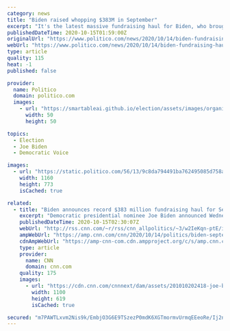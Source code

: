 ```yaml
---
category: news
title: "Biden raised whopping $383M in September"
excerpt: "It's the latest massive fundraising haul for Biden, who brought in $365 million in August as online donors shower his campaign with cash."
publishedDateTime: 2020-10-15T01:59:00Z
originalUrl: "https://www.politico.com/news/2020/10/14/biden-fundraising-haul-429546"
webUrl: "https://www.politico.com/news/2020/10/14/biden-fundraising-haul-429546"
type: article
quality: 115
heat: -1
published: false

provider:
  name: Politico
  domain: politico.com
  images:
    - url: "https://smartableai.github.io/election/assets/images/organizations/politico.com-50x50.jpg"
      width: 50
      height: 50

topics:
  - Election
  - Joe Biden
  - Democratic Voice

images:
  - url: "https://static.politico.com/56/13/9c8da794491ba762495085d758ab/1014biden2.jpg"
    width: 1160
    height: 773
    isCached: true

related:
  - title: "Biden announces record $383 million fundraising haul for September"
    excerpt: "Democratic presidential nominee Joe Biden announced Wednesday evening that his campaign raised a record-breaking $383 million in September, its second straight historic monthly fundraising haul as the campaign nears Election Day.\n    \n"
    publishedDateTime: 2020-10-15T02:30:07Z
    webUrl: "http://rss.cnn.com/~r/rss/cnn_allpolitics/~3/w2IeKqn-ptE/index.html"
    ampWebUrl: "https://amp.cnn.com/cnn/2020/10/14/politics/biden-september-fundraising/index.html"
    cdnAmpWebUrl: "https://amp-cnn-com.cdn.ampproject.org/c/s/amp.cnn.com/cnn/2020/10/14/politics/biden-september-fundraising/index.html"
    type: article
    provider:
      name: CNN
      domain: cnn.com
    quality: 175
    images:
      - url: "https://cdn.cnn.com/cnnnext/dam/assets/201010202418-joe-biden-pennsylvania-1010-super-tease.jpg"
        width: 1100
        height: 619
        isCached: true

secured: "m7PAWTLxvm2Nis9k/EmbjO3G6E9TSzezP0mdK6XGTmormvUrmqEEeoRe/Ij2nQPHgoTQJorHdscrMfk0jMovh28F02ZCWHcS578dDmPi22Vr6L5hQ2U5QvMC1MiiLrX089ABHIJ3ClQqSAsBNE54N1fEi4PGHCn+a9t4DIlqNSaVc6yu0Y86+KQQtjI0pAUUHEgYPlmbBkFuaegXrIdziEmUv4B8nL7cKH1wLBBfNtqK9pZZ+fKpMup9I/UW4lyYJP/NGgOLMrouVLDmoHIhWHqdegqFI50zBucrPkgbytC7EFGA/WxqdIska808kIdBOIdzXcNF7Ml82r0IG9YwTFMY9BXzQeqXnKyC4Sml1J4=;lWDjdKSStEF9VC2H5fLMsg=="
---
```


